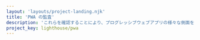 ```yaml
---
layout: 'layouts/project-landing.njk'
title: 'PWA の監査'
description: 'これらを確認することにより、プログレッシブウェブアプリの様々な側面を検証することができます。'
project_key: lighthouse/pwa
---
```

